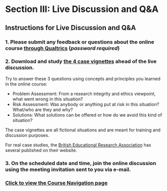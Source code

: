 # Section III: Live Discussion and Q&A

## Instructions for Live Discussion and Q&A

### 1. Please submit any feedback or questions about the online course [through Qualtrics](https://oxfordeducation.eu.qualtrics.com/jfe/form/SV_aadm75VACamhF9Y) (_password required_)

### 2. Download and study [the 4 case vignettes](https://github.com/talktogproject/ethics/raw/gh-pages/casevignettes.pdf) ahead of the live discussion. 

Try to answer these 3 questions using concepts and principles you learned in the online course:
* Problem Assessment: From a research integrity and ethics viewpoint, what went wrong in this situation?
* Risk Assessment: Was anybody or anything put at risk in this situation? What/who are they and why?
* Solutions: What solutions can be offered or how do we avoid this kind of situation?

The case vignettes are all fictional situations and are meant for training and discussion purposes.

For real case studies, the [British Educational Research Association](https://www.bera.ac.uk/publication-series/research-ethics-case-studies) has several published on their website.

### 3. On the scheduled date and time, join the online discussion using the meeting invitation sent to you via e-mail.

### [Click to view the Course Navigation page](toc.md)
